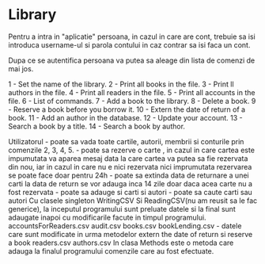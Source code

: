 # Library
Pentru a intra in "aplicatie" persoana, in cazul in care are cont, trebuie sa isi introduca username-ul si parola contului in caz contrar sa isi faca un cont. 

Dupa ce se autentifica persoana va putea sa aleage din lista de comenzi de mai jos. 

1 - Set the name of the library.
2 - Print all books in the file.
3 - Print ll authors in the file.
4 - Print all readers in the file.
5 - Print all accounts in the file.
6 - List of commands.
7 - Add a book to the library.
8 - Delete a book.
9 - Reserve a book before you borrow it.
10 - Extern the date of return of a book.
11 - Add an author in the database.
12 - Update your account.
13 - Search a book by a title.
14 - Search a book by author.

Utilizatorul - poate sa vada toate cartile, autorii, membrii si conturile prin comenzile 2, 3, 4, 5.
             - poate sa rezerve o carte , in cazul in care cartea este impumutata va aparea mesaj data la care cartea va putea sa fie rezervata din nou, iar in cazul in care nu e nici rezervata nici imprumutata rezervarea se poate face doar pentru 24h
             - poate sa extinda data de returnare a unei carti la data de return se vor adauga inca 14 zile doar daca acea carte nu a fost rezervata 
             - poate sa adauge si carti si autori 
             - poate sa caute carti sau autori 
Cu clasele singleton WritingCSV Si ReadingCSV(nu am reusit sa le fac generice), la inceputul programului sunt preluate datele si la final sunt adaugate inapoi cu modificarile facute in timpul programului.
accountsForReaders.csv
audit.csv
books.csv
bookLending.csv - datele care sunt modificate in urma metodelor extern the date of return si reserve a book
readers.csv
authors.csv
In clasa Methods este o metoda care adauga la finalul programului comenzile care au fost efectuate.

                                         
